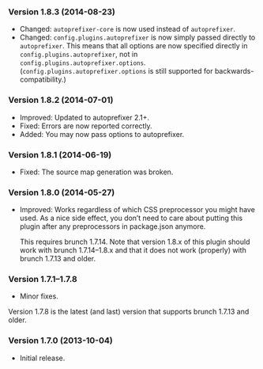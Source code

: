 ### Version 1.8.3 (2014-08-23) ###

- Changed: `autoprefixer-core` is now used instead of `autoprefixer`.
- Changed: `config.plugins.autoprefixer` is now simply passed directly to
  `autoprefixer`. This means that all options are now specified directly in
  `config.plugins.autoprefixer`, not in `config.plugins.autoprefixer.options`.
  (`config.plugins.autoprefixer.options` is still supported for
  backwards-compatibility.)


### Version 1.8.2 (2014-07-01) ###

- Improved: Updated to autoprefixer 2.1+.
- Fixed: Errors are now reported correctly.
- Added: You may now pass options to autoprefixer.


### Version 1.8.1 (2014-06-19) ###

- Fixed: The source map generation was broken.


### Version 1.8.0 (2014-05-27) ###

- Improved: Works regardless of which CSS preprocessor you might have used. As
  a nice side effect, you don’t need to care about putting this plugin after
  any preprocessors in package.json anymore.

  This requires brunch 1.7.14. Note that version 1.8.x of this plugin should
  work with brunch 1.7.14–1.8.x and that it does not work (properly) with
  brunch 1.7.13 and older.


### Version 1.7.1–1.7.8 ###

- Minor fixes.

Version 1.7.8 is the latest (and last) version that supports brunch 1.7.13 and
older.


### Version 1.7.0 (2013-10-04) ###

- Initial release.
